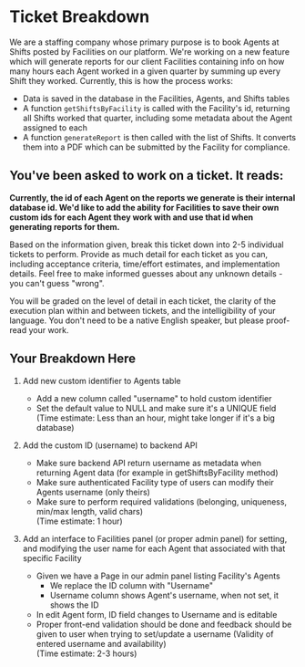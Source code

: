 # Ticket Breakdown
We are a staffing company whose primary purpose is to book Agents at Shifts posted by Facilities on our platform. We're working on a new feature which will generate reports for our client Facilities containing info on how many hours each Agent worked in a given quarter by summing up every Shift they worked. Currently, this is how the process works:

- Data is saved in the database in the Facilities, Agents, and Shifts tables
- A function `getShiftsByFacility` is called with the Facility's id, returning all Shifts worked that quarter, including some metadata about the Agent assigned to each
- A function `generateReport` is then called with the list of Shifts. It converts them into a PDF which can be submitted by the Facility for compliance.

## You've been asked to work on a ticket. It reads:

**Currently, the id of each Agent on the reports we generate is their internal database id. We'd like to add the ability for Facilities to save their own custom ids for each Agent they work with and use that id when generating reports for them.**


Based on the information given, break this ticket down into 2-5 individual tickets to perform. Provide as much detail for each ticket as you can, including acceptance criteria, time/effort estimates, and implementation details. Feel free to make informed guesses about any unknown details - you can't guess "wrong".


You will be graded on the level of detail in each ticket, the clarity of the execution plan within and between tickets, and the intelligibility of your language. You don't need to be a native English speaker, but please proof-read your work.

## Your Breakdown Here

1. Add new custom identifier to Agents table  
   - Add a new column called "username" to hold custom identifier 
   - Set the default value to NULL and make sure it's a UNIQUE field  
(Time estimate: Less than an hour, might take longer if it's a big database)  

2. Add the custom ID (username) to backend API
   - Make sure backend API return username as metadata when returning Agent data (for example in getShiftsByFacility method)
   - Make sure authenticated Facility type of users can modify their Agents username (only theirs)
   - Make sure to perform required validations (belonging, uniqueness, min/max length, valid chars)  
(Time estimate: 1 hour)  

3. Add an interface to Facilities panel (or proper admin panel) for setting, and modifying the user name for each Agent that associated with that specific Facility
    - Given we have a Page in our admin panel listing Facility's Agents
      - We replace the ID column with "Username"
      - Username column shows Agent's username, when not set, it shows the ID
    - In edit Agent form, ID field changes to Username and is editable
    - Proper front-end validation should be done and feedback should be given to user when trying to set/update a username (Validity of entered username and availability)  
(Time estimate: 2-3 hours)  
